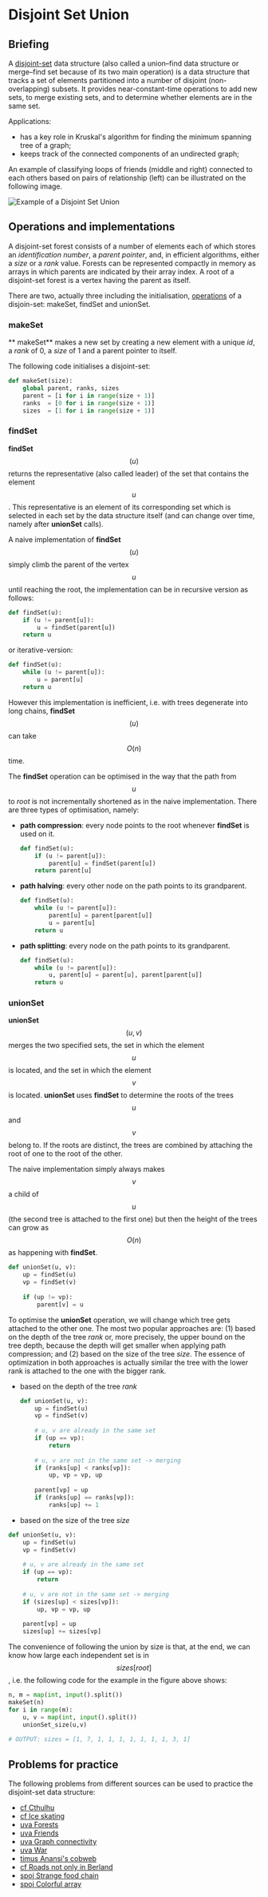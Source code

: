 # Disjoint Set Union

## Briefing
A [disjoint-set](https://en.wikipedia.org/wiki/Disjoint-set_data_structure) data structure (also called a union–find data structure or merge–find set because of its two main operation) is a data structure that tracks a set of elements partitioned into a number of disjoint (non-overlapping) subsets. It provides near-constant-time operations to add new sets, to merge existing sets, and to determine whether elements are in the same set.

Applications:

- has a key role in Kruskal's algorithm for finding the minimum spanning tree of a graph;
- keeps track of the connected components of an undirected graph;

An example of classifying loops of friends (middle and right) connected to each others based on pairs of relationship (left) can be illustrated on the following image.

![Example of a Disjoint Set Union](../../.gitbook/assets/dsu.png)


## Operations and implementations
A disjoint-set forest consists of a number of elements each of which stores an _identification number_, a _parent pointer_, and, in efficient algorithms, either a _size_ or a _rank_ value. Forests can be represented compactly in memory as arrays in which parents are indicated by their array index. A root of a disjoint-set forest is a vertex having the parent as itself.

There are two, actually three including the initialisation, [operations](https://cp-algorithms.com/data_structures/disjoint_set_union.html) of a disjoin-set: makeSet, findSet and unionSet.

### makeSet
** makeSet** makes a new set by creating a new element with a unique _id_, a _rank_ of 0, a _size_ of 1 and a parent pointer to itself.

The following code initialises a disjoint-set:

```python
def makeSet(size):
    global parent, ranks, sizes
    parent = [i for i in range(size + 1)]
    ranks  = [0 for i in range(size + 1)]
    sizes  = [1 for i in range(size + 1)]
```


### findSet
**findSet**$$(u)$$ returns the representative (also called leader) of the set that contains the element $$u$$. This representative is an element of its corresponding set which is selected in each set by the data structure itself (and can change over time, namely after **unionSet** calls).

A naive implementation of **findSet**$$(u)$$ simply climb the parent of the vertex $$u$$ until reaching the root, the implementation can be in recursive version as follows: 

```python
def findSet(u):
    if (u != parent[u]):
        u = findSet(parent[u])       
    return u
```

or iterative-version:

```python
def findSet(u):
    while (u != parent[u]):
        u = parent[u]       
    return u
```


However this implementation is inefficient, i.e. with trees degenerate into long chains, **findSet**$$(u)$$ can take $$O(n)$$ time. 

The **findSet** operation can be optimised in the way that the path from $$u$$ to _root_ is not incrementally shortened as in the naive implementation. There are three types of optimisation, namely:

- **path compression**: every node points to the root whenever **findSet** is used on it.
  ```python
  def findSet(u):
      if (u != parent[u]):
          parent[u] = findSet(parent[u])       
      return parent[u]
  ```
- **path halving**: every other node on the path points to its grandparent.
  ```python
  def findSet(u):
      while (u != parent[u]):
          parent[u] = parent[parent[u]]
          u = parent[u]      
      return u
  ```
- **path splitting**: every node on the path points to its grandparent.
  ```python
  def findSet(u):
      while (u != parent[u]):
          u, parent[u] = parent[u], parent[parent[u]]   
      return u
  ```


### unionSet
**unionSet**$$(u,v)$$ merges the two specified sets, the set in which the element $$u$$ is located, and the set in which the element $$v$$is located. **unionSet** uses **findSet** to determine the roots of the trees $$u$$ and $$v$$ belong to. If the roots are distinct, the trees are combined by attaching the root of one to the root of the other. 

The naive implementation simply always makes $$v$$ a child of $$u$$ (the second tree is attached to the first one) but then the height of the trees can grow as $$O(n)$$ as happening with **findSet**.
```python
def unionSet(u, v):
    up = findSet(u)
    vp = findSet(v)   
    
    if (up != vp):
        parent[v] = u
```

To optimise the **unionSet** operation, we will change which tree gets attached to the other one. The most two popular approaches are: (1) based on the depth of the tree _rank_ or, more precisely, the upper bound on the tree depth, because the depth will get smaller when applying path compression; and (2) based on the size of the tree _size_. The essence of optimization in both approaches is actually similar the tree with the lower rank is attached to the one with the bigger rank.

- based on the depth of the tree _rank_
  ```python
  def unionSet(u, v):
      up = findSet(u)
      vp = findSet(v)   
      
      # u, v are already in the same set
      if (up == vp):
          return
      
      # u, v are not in the same set -> merging
      if (ranks[up] < ranks[vp]):
          up, vp = vp, up
          
      parent[vp] = up
      if (ranks[up] == ranks[vp]):
          ranks[up] += 1  
  ```

- based on the size of the tree _size_
```python
def unionSet(u, v):
    up = findSet(u)
    vp = findSet(v)   
    
    # u, v are already in the same set
    if (up == vp):
        return
    
    # u, v are not in the same set -> merging
    if (sizes[up] < sizes[vp]):
        up, vp = vp, up
        
    parent[vp] = up
    sizes[up] += sizes[vp]
```

The convenience of following the union by size is that, at the end, we can know how large each independent set is in $$sizes[root]$$, i.e. the following code for the example in the figure above shows:
```python
n, m = map(int, input().split())
makeSet(n)
for i in range(m):
    u, v = map(int, input().split())
    unionSet_size(u,v)
    
# OUTPUT: sizes = [1, 7, 1, 1, 1, 1, 1, 1, 1, 3, 1]
```


## Problems for practice
The following problems from different sources can be used to practice the disjoint-set data structure:

- [cf Cthulhu](https://codeforces.com/problemset/problem/103/B)
- [cf Ice skating](https://codeforces.com/problemset/problem/217/A)
- [uva Forests](https://uva.onlinejudge.org/index.php?option=onlinejudge&page=show_problem&problem=1168)
- [uva Friends](https://onlinejudge.org/index.php?option=com_onlinejudge&Itemid=8&page=show_problem&problem=1549)
- [uva Graph connectivity](https://onlinejudge.org/index.php?option=com_onlinejudge&Itemid=8&page=show_problem&problem=400)
- [uva War](https://uva.onlinejudge.org/index.php?option=com_onlinejudge&Itemid=8&page=show_problem&problem=1099)
- [timus Anansi's cobweb](http://acm.timus.ru/problem.aspx?space=1&num=1671)
- [cf Roads not only in Berland](https://codeforces.com/contest/25/problem/D)
- [spoj Strange food chain](https://www.spoj.com/problems/CHAIN/)
- [spoj Colorful array](https://www.spoj.com/problems/CLFLARR/)
